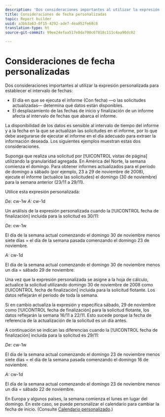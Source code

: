 ```yaml
---
description: 'Dos consideraciones importantes al utilizar la expresión personalizada para establecer el intervalo de fechas '
title: Consideraciones de fecha personalizadas
topic: Report builder
uuid: a3bb3a63-0f15-4292-ade7-4ea852fe68c8
translation-type: ht
source-git-commit: 99ee24efaa517e8da700c67818c111c4aa90dc02

---
```



# Consideraciones de fecha personalizadas

Dos consideraciones importantes al utilizar la expresión personalizada para establecer el intervalo de fechas:

* El día en que se ejecuta el informe (Con fecha) —o las solicitudes actualizadas— determina qué datos están disponibles.
* El desplazamiento de las fechas de inicio y finalización de un informe afecta al intervalo de fechas que abarca el informe.

La disponibilidad de los datos es sensible al intervalo de tiempo del informe y a la fecha en la que se actualizan las solicitudes en el informe, por lo que debe asegurarse de ejecutar el informe en el día adecuado para extraer la información deseada. Los siguientes ejemplos muestran estas dos consideraciones.

Suponga que realiza una solicitud por [!UICONTROL vistas de página] utilizando la granularidad agregada. En América del Norte, la semana comienza el domingo. Para obtener informes actualizados para el período de domingo a sábado (por ejemplo, 23 a 29 de noviembre de 2008), ejecute el informe (actualice las solicitudes) el domingo (30 de noviembre) para la semana anterior (23/11 a 29/11).

Utilice esta expresión personalizada:

*De:* cw-1w *A:* cw-1d

Un análisis de la expresión personalizada cuando la [!UICONTROL fecha de finalización] incluida para la solicitud es 30/11:

*De:* cw-1w

El día de la semana actual comenzando el domingo 30 de noviembre menos siete días = el día de la semana pasada comenzando el domingo 23 de noviembre.

*A:* cw-1d

El día de la semana actual comenzando el domingo 30 de noviembre menos un día = sábado 29 de noviembre.

Una vez que la expresión personalizada se asigne a la hoja de cálculo, actualice la solicitud utilizando domingo 30 de noviembre de 2008 como [!UICONTROL fecha de finalización] incluida para la solicitud flotante. Los datos reflejarán el período de toda la semana.

Si en cambio actualiza la expresión y especifica sábado, 29 de noviembre como [!UICONTROL fecha de finalización] para la solicitud flotante, los datos reflejarán la semana 16/11 a 22/11. Esto sucede porque la fecha de referencia de la actualización de la solicitud es un día antes.

A continuación se indican las diferencias cuando la [!UICONTROL fecha de finalización] incluida para la solicitud es 29/11:

*De:* cw-1w

El día de la semana actual comenzando el domingo 23 de noviembre menos siete días = el día de la semana pasada comenzando el domingo 16 de noviembre.

*A:* cw-1d

El día de la semana actual comenzando el domingo 23 de noviembre menos un día = sábado 22 de noviembre.

En Europa y algunos países, la semana comienza el lunes en lugar del domingo. En este caso, se puede personalizar el calendario para cambiar la fecha de inicio. (Consulte [Calendario personalizado](/help/analyze/report-builder/data-requests/configuring-report-dates/custom-calendar.md).)
